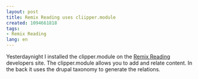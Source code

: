 ```yaml
---
layout: post
title: Remix Reading uses cliipper.module
created: 1094661818
tags:
- Remix Reading
lang: en
---
```

Yesterdaynight I installed the clipper.module on the <a href="http://ibiblio.org/remixreading/www/">Remix Reading</a> developers site. The clipper.module allows you to add and relate content. In the back it uses the drupal taxonomy to generate the relations.
